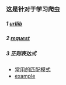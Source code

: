 ### 这是针对于学习爬虫

##### 1 [urllib](https://github.com/AdvancingStone/spider-training/blob/master/com/bluehonour/urllib/Bihu.py)
##### 2 [request](https://github.com/AdvancingStone/spider-training/blob/master/com/bluehonour/request/Demo.py)
##### 3 正则表达式   
* [常用的匹配模式](https://github.com/AdvancingStone/spider-training/blob/master/com/bluehonour/regexp/%E5%B8%B8%E7%94%A8%E7%9A%84%E5%8C%B9%E9%85%8D.md)
* [example](https://github.com/AdvancingStone/spider-training/blob/master/com/bluehonour/regexp/Demo.py)

 
